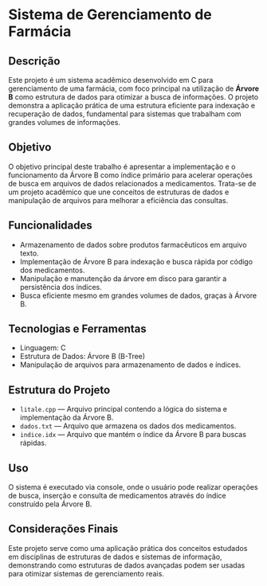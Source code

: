 # Sistema de Gerenciamento de Farmácia

## Descrição

Este projeto é um sistema acadêmico desenvolvido em C para gerenciamento de uma farmácia, com foco principal na utilização de **Árvore B** como estrutura de dados para otimizar a busca de informações. O projeto demonstra a aplicação prática de uma estrutura eficiente para indexação e recuperação de dados, fundamental para sistemas que trabalham com grandes volumes de informações.

## Objetivo

O objetivo principal deste trabalho é apresentar a implementação e o funcionamento da Árvore B como índice primário para acelerar operações de busca em arquivos de dados relacionados a medicamentos. Trata-se de um projeto acadêmico que une conceitos de estruturas de dados e manipulação de arquivos para melhorar a eficiência das consultas.

## Funcionalidades

- Armazenamento de dados sobre produtos farmacêuticos em arquivo texto.
- Implementação de Árvore B para indexação e busca rápida por código dos medicamentos.
- Manipulação e manutenção da árvore em disco para garantir a persistência dos índices.
- Busca eficiente mesmo em grandes volumes de dados, graças à Árvore B.

## Tecnologias e Ferramentas

- Linguagem: C
- Estrutura de Dados: Árvore B (B-Tree)
- Manipulação de arquivos para armazenamento de dados e índices.

## Estrutura do Projeto

- `litale.cpp` — Arquivo principal contendo a lógica do sistema e implementação da Árvore B.
- `dados.txt` — Arquivo que armazena os dados dos medicamentos.
- `indice.idx` — Arquivo que mantém o índice da Árvore B para buscas rápidas.

## Uso

O sistema é executado via console, onde o usuário pode realizar operações de busca, inserção e consulta de medicamentos através do índice construído pela Árvore B.

## Considerações Finais

Este projeto serve como uma aplicação prática dos conceitos estudados em disciplinas de estruturas de dados e sistemas de informação, demonstrando como estruturas de dados avançadas podem ser usadas para otimizar sistemas de gerenciamento reais.
